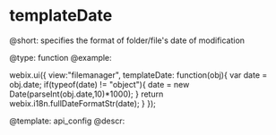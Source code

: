 templateDate
=============

@short:
	specifies the format of folder/file's date of modification

@type: function
@example:

webix.ui({
    view:"filemanager",
    templateDate: function(obj){
        var date = obj.date;
        if(typeof(date) != "object"){
           date = new Date(parseInt(obj.date,10)*1000);
        }
        return webix.i18n.fullDateFormatStr(date);
    }
});


@template:	api_config
@descr:



